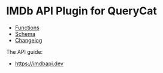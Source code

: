 # IMDb API Plugin for QueryCat

- [Functions](Functions.md)
- [Schema](Schema.md)
- [Changelog](CHANGELOG.md)

The API guide:

- https://imdbapi.dev
